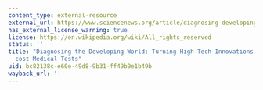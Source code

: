 ```yaml
---
content_type: external-resource
external_url: https://www.sciencenews.org/article/diagnosing-developing-world
has_external_license_warning: true
license: https://en.wikipedia.org/wiki/All_rights_reserved
status: ''
title: "Diagnosing the Developing World: Turning High Tech Innovations into Low\u2014\
  cost Medical Tests"
uid: bc82138c-e60e-49d8-9b31-ff49b9e1b49b
wayback_url: ''
---
```

